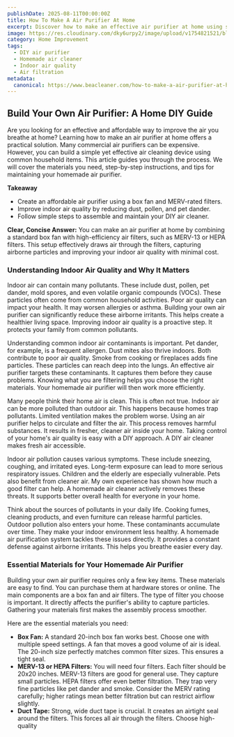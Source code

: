 ```yaml
---
publishDate: 2025-08-11T00:00:00Z
title: How To Make A Air Purifier At Home
excerpt: Discover how to make an effective air purifier at home using simple materials. Improve your indoor air quality cheaply and easily.
image: https://res.cloudinary.com/dky6urpy2/image/upload/v1754821521/blog_image_1754821521_qlkg1c.webp
category: Home Improvement
tags:
  - DIY air purifier
  - Homemade air cleaner
  - Indoor air quality
  - Air filtration
metadata:
  canonical: https://www.beacleaner.com/how-to-make-a-air-purifier-at-home
---
```


## Build Your Own Air Purifier: A Home DIY Guide

Are you looking for an effective and affordable way to improve the air you breathe at home? Learning how to make an air purifier at home offers a practical solution. Many commercial air purifiers can be expensive. However, you can build a simple yet effective air cleaning device using common household items. This article guides you through the process. We will cover the materials you need, step-by-step instructions, and tips for maintaining your homemade air purifier.

**Takeaway**
*   Create an affordable air purifier using a box fan and MERV-rated filters.
*   Improve indoor air quality by reducing dust, pollen, and pet dander.
*   Follow simple steps to assemble and maintain your DIY air cleaner.

**Clear, Concise Answer:**
You can make an air purifier at home by combining a standard box fan with high-efficiency air filters, such as MERV-13 or HEPA filters. This setup effectively draws air through the filters, capturing airborne particles and improving your indoor air quality with minimal cost.

### Understanding Indoor Air Quality and Why It Matters

Indoor air can contain many pollutants. These include dust, pollen, pet dander, mold spores, and even volatile organic compounds (VOCs). These particles often come from common household activities. Poor air quality can impact your health. It may worsen allergies or asthma. Building your own air purifier can significantly reduce these airborne irritants. This helps create a healthier living space. Improving indoor air quality is a proactive step. It protects your family from common pollutants.

Understanding common indoor air contaminants is important. Pet dander, for example, is a frequent allergen. Dust mites also thrive indoors. Both contribute to poor air quality. Smoke from cooking or fireplaces adds fine particles. These particles can reach deep into the lungs. An effective air purifier targets these contaminants. It captures them before they cause problems. Knowing what you are filtering helps you choose the right materials. Your homemade air purifier will then work more efficiently.

Many people think their home air is clean. This is often not true. Indoor air can be more polluted than outdoor air. This happens because homes trap pollutants. Limited ventilation makes the problem worse. Using an air purifier helps to circulate and filter the air. This process removes harmful substances. It results in fresher, cleaner air inside your home. Taking control of your home's air quality is easy with a DIY approach. A DIY air cleaner makes fresh air accessible.

Indoor air pollution causes various symptoms. These include sneezing, coughing, and irritated eyes. Long-term exposure can lead to more serious respiratory issues. Children and the elderly are especially vulnerable. Pets also benefit from cleaner air. My own experience has shown how much a good filter can help. A homemade air cleaner actively removes these threats. It supports better overall health for everyone in your home.

Think about the sources of pollutants in your daily life. Cooking fumes, cleaning products, and even furniture can release harmful particles. Outdoor pollution also enters your home. These contaminants accumulate over time. They make your indoor environment less healthy. A homemade air purification system tackles these issues directly. It provides a constant defense against airborne irritants. This helps you breathe easier every day.

### Essential Materials for Your Homemade Air Purifier

Building your own air purifier requires only a few key items. These materials are easy to find. You can purchase them at hardware stores or online. The main components are a box fan and air filters. The type of filter you choose is important. It directly affects the purifier's ability to capture particles. Gathering your materials first makes the assembly process smoother.

Here are the essential materials you need:
*   **Box Fan:** A standard 20-inch box fan works best. Choose one with multiple speed settings. A fan that moves a good volume of air is ideal. The 20-inch size perfectly matches common filter sizes. This ensures a tight seal.
*   **MERV-13 or HEPA Filters:** You will need four filters. Each filter should be 20x20 inches. MERV-13 filters are good for general use. They capture small particles. HEPA filters offer even better filtration. They trap very fine particles like pet dander and smoke. Consider the MERV rating carefully; higher ratings mean better filtration but can restrict airflow slightly.
*   **Duct Tape:** Strong, wide duct tape is crucial. It creates an airtight seal around the filters. This forces all air through the filters. Choose high-quality
